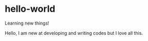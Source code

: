 # hello-world
Learning new things!

Hello, I am new at developing and writing codes but I love all this.


